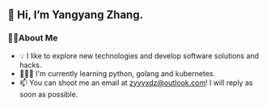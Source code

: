 ## 👋 Hi, I’m Yangyang Zhang.

### 🤵🏻About Me

- 💡 I like to explore new technologies and develop software solutions and hacks.
- 🧑🏻‍💻 I'm currently learning python, golang and kubernetes.
- 📫 You can shoot me an email at zyyyxdz@outlook.com! I will reply as soon as possible.

<!---
zhangyyhub/zhangyyhub is a ✨ special ✨ repository because its `README.md` (this file) appears on your GitHub profile.
You can click the Preview link to take a look at your changes.
--->
